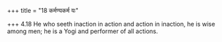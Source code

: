+++
title = "18 कर्मण्यकर्म यः"

+++
4.18 He who seeth inaction in action and action in inaction, he is wise
among men; he is a Yogi and performer of all actions.

